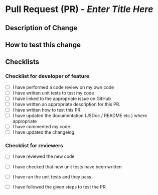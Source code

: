 # Pull Request (PR) - *Enter Title Here*
## Description of Change

<!--
    Enter a description of your changes here.

    Perhaps write acceptance criteria in User Story manner such as the following:

    Give I am the owner of this repository,
    Then I would like a pull request template,
    So that pull requests can be better managed.

-->

## How to test this change

<!-- 
    Write a description of how this change can be tested by the reviewer of your PR
-->

## Checklists
### Checklist for developer of feature
- [ ] I have performed a code review on my own code
- [ ] I have written unit tests to test my code
- [ ] I have linked to the appropriate issue on GitHub
- [ ] I have written an appropriate description for this PR.
- [ ] I have written how to test this PR.
- [ ] I have updated the documentation (JSDoc / README etc.) where appropriate
- [ ] I have commented my code.
- [ ] I have updated the changelog.

### Checklist for reviewers
- [ ] I have reviewed the new code
- [ ] I have checked that new unit tests have been written
- [ ] I have ran the unit tests and they pass.
- [ ] I have followed the given steps to test the PR


